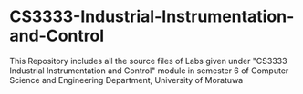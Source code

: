 # CS3333-Industrial-Instrumentation-and-Control

This Repository includes all the source files of Labs given under "CS3333 Industrial Instrumentation and Control" module in semester 6 of Computer Science and Engineering Department, University of Moratuwa 
